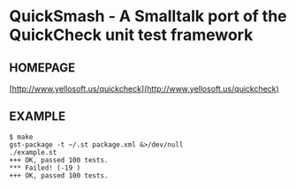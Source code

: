 # QuickSmash - A Smalltalk port of the QuickCheck unit test framework

## HOMEPAGE

[http://www.yellosoft.us/quickcheck](http://www.yellosoft.us/quickcheck)

## EXAMPLE

	$ make
	gst-package -t ~/.st package.xml &>/dev/null
	./example.st
	+++ OK, passed 100 tests.
	*** Failed! (-19 )
	+++ OK, passed 100 tests.